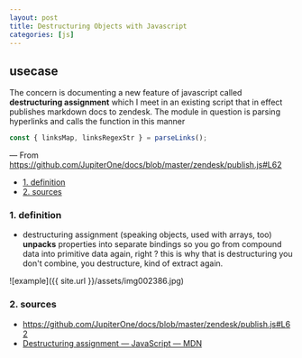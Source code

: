 ```yaml
---
layout: post
title: Destructuring Objects with Javascript
categories: [js]
---
```

## usecase
The concern is documenting a new feature of javascript called **destructuring assignment** which I meet in an existing script that in effect publishes markdown docs to zendesk. The module in question is parsing hyperlinks and calls the function in this manner

```js
const { linksMap, linksRegexStr } = parseLinks();
```

— From <https://github.com/JupiterOne/docs/blob/master/zendesk/publish.js#L62>

<!-- TOC -->

- [1. definition](#1-definition)
- [2. sources](#2-sources)

<!-- /TOC -->

### 1. definition
* destructuring assignment (speaking objects, used with arrays, too) **unpacks** properties into separate bindings
so you go from compound data into primitive data again, right ? this is why that is destructuring you don't combine, you destructure, kind of extract again. 

![example]({{ site.url }}/assets/img002386.jpg)

### 2. sources
* <https://github.com/JupiterOne/docs/blob/master/zendesk/publish.js#L62>
* [Destructuring assignment — JavaScript — MDN](https://developer.mozilla.org/en-US/docs/Web/JavaScript/Reference/Operators/Destructuring_assignment)
